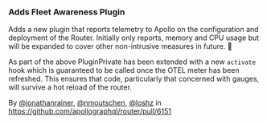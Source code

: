 ### Adds Fleet Awareness Plugin

Adds a new plugin that reports telemetry to Apollo on the configuration and deployment of the Router. Initially only
reports, memory and CPU usage but will be expanded to cover other non-intrusive measures in future. 🚀

As part of the above PluginPrivate has been extended with a new `activate` hook which is guaranteed to be called once
the OTEL meter has been refreshed. This ensures that code, particularly that concerned with gauges, will survive a hot
reload of the router.

By [@jonathanrainer](https://github.com/jonathanrainer), [@nmoutschen](https://github.com/nmoutschen), [@loshz](https://github.com/loshz)
in https://github.com/apollographql/router/pull/6151
